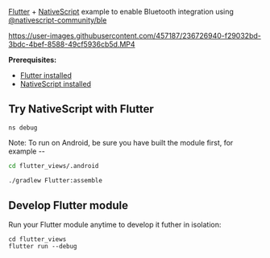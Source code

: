 [Flutter](https://flutter.dev/) + [NativeScript](https://nativescript.org/) example to enable Bluetooth integration using [@nativescript-community/ble](https://github.com/nativescript-community/ble)

https://user-images.githubusercontent.com/457187/236726940-f29032bd-3bdc-4bef-8588-49cf5936cb5d.MP4

**Prerequisites:**

- [Flutter installed](https://docs.flutter.dev/get-started/install)
- [NativeScript installed](https://beta.docs.nativescript.org/setup/)

## Try NativeScript with Flutter

```
ns debug
```

Note: To run on Android, be sure you have built the module first, for example --

```bash
cd flutter_views/.android

./gradlew Flutter:assemble
```

## Develop Flutter module

Run your Flutter module anytime to develop it futher in isolation:

```
cd flutter_views
flutter run --debug
```
